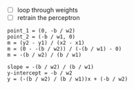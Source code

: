 - [ ] loop through weights
- [ ] retrain the perceptron 

```
point_1 = (0, -b / w2)
point_2 = (-b / w1, 0)
m = (y2 - y1) / (x2 - x1)
m = (0 - -(b / w2)) / (-(b / w1) - 0)
m = -(b / w2) / (b / w1)
```

```
slope = -(b / w2) / (b / w1)
y-intercept = -b / w2
y = (-(b / w2) / (b / w1))x + (-b / w2)
```